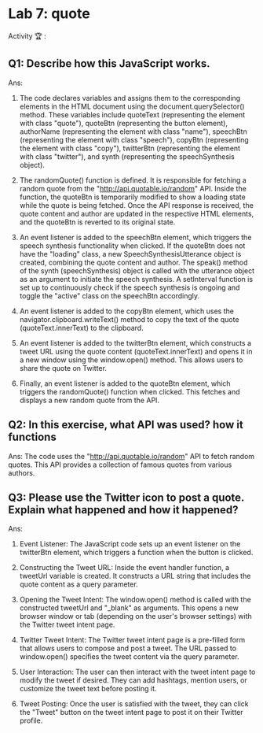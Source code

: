 # Lab 7: quote

Activity 🏆 :
## Q1: Describe how this JavaScript works.
Ans:
1. The code declares variables and assigns them to the corresponding elements in the HTML document using the document.querySelector() method. These variables include quoteText (representing the element with class "quote"), quoteBtn (representing the button element), authorName (representing the element with class "name"), speechBtn (representing the element with class "speech"), copyBtn (representing the element with class "copy"), twitterBtn (representing the element with class "twitter"), and synth (representing the speechSynthesis object).

2. The randomQuote() function is defined. It is responsible for fetching a random quote from the "http://api.quotable.io/random" API. Inside the function, the quoteBtn is temporarily modified to show a loading state while the quote is being fetched. Once the API response is received, the quote content and author are updated in the respective HTML elements, and the quoteBtn is reverted to its original state.

3. An event listener is added to the speechBtn element, which triggers the speech synthesis functionality when clicked. If the quoteBtn does not have the "loading" class, a new SpeechSynthesisUtterance object is created, combining the quote content and author. The speak() method of the synth (speechSynthesis) object is called with the utterance object as an argument to initiate the speech synthesis. A setInterval function is set up to continuously check if the speech synthesis is ongoing and toggle the "active" class on the speechBtn accordingly.

4. An event listener is added to the copyBtn element, which uses the navigator.clipboard.writeText() method to copy the text of the quote (quoteText.innerText) to the clipboard.

5. An event listener is added to the twitterBtn element, which constructs a tweet URL using the quote content (quoteText.innerText) and opens it in a new window using the window.open() method. This allows users to share the quote on Twitter.

6. Finally, an event listener is added to the quoteBtn element, which triggers the randomQuote() function when clicked. This fetches and displays a new random quote from the API.

## Q2: In this exercise, what API was used? how it functions
Ans:
The code uses the "http://api.quotable.io/random" API to fetch random quotes. This API provides a collection of famous quotes from various authors.

## Q3: Please use the Twitter icon to post a quote. Explain what happened and how it happened?
Ans:
1. Event Listener: The JavaScript code sets up an event listener on the twitterBtn element, which triggers a function when the button is clicked.

2. Constructing the Tweet URL: Inside the event handler function, a tweetUrl variable is created. It constructs a URL string that includes the quote content as a query parameter.

3. Opening the Tweet Intent: The window.open() method is called with the constructed tweetUrl and "_blank" as arguments. This opens a new browser window or tab (depending on the user's browser settings) with the Twitter tweet intent page.

4. Twitter Tweet Intent: The Twitter tweet intent page is a pre-filled form that allows users to compose and post a tweet. The URL passed to window.open() specifies the tweet content via the query parameter.

5. User Interaction: The user can then interact with the tweet intent page to modify the tweet if desired. They can add hashtags, mention users, or customize the tweet text before posting it.

6. Tweet Posting: Once the user is satisfied with the tweet, they can click the "Tweet" button on the tweet intent page to post it on their Twitter profile.


<!--
            JavaScript adv: Lab 7
            Group:
            1. Name: ISMAIL BIN AMAN, Matrix No: SX211939ECJHF04, Github ID: oldpistol
            2. Name: SEPRIYANDI BIN AGUSR, Matrix No: SX211697ECRHF04, Github ID: sepz36
            3. Name: MUHAMMAD AZAM BIN AZMAN, Matrix No: SX211707ECRHF04, Github ID: Azamazman96
            4. Name: MUHAMMAD BADRUL AMIN BIN MASROL, Matrix No: SX220346ECJHS04, Github ID: badz20  
-->